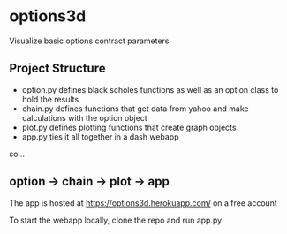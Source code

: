 # options3d
Visualize basic options contract parameters

## Project Structure

* option.py defines black scholes functions as well as an option class to hold the results
* chain.py defines functions that get data from yahoo and make calculations with the option object
* plot.py defines plotting functions that create graph objects
* app.py ties it all together in a dash webapp

so...

option -> chain -> plot -> app
---------------------------------------------------------------------------------------------------
The app is hosted at https://options3d.herokuapp.com/ on a free account

To start the webapp locally, clone the repo and run app.py
